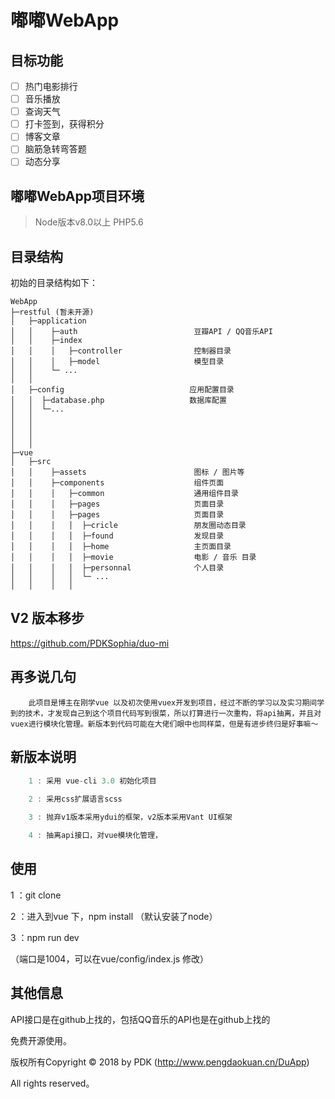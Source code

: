 嘟嘟WebApp 
===============
## 目标功能
- [ ] 热门电影排行
- [ ] 音乐播放
- [ ] 查询天气
- [ ] 打卡签到，获得积分
- [ ] 博客文章
- [ ] 脑筋急转弯答题
- [ ] 动态分享

## 嘟嘟WebApp项目环境
> Node版本v8.0以上
> PHP5.6

## 目录结构
初始的目录结构如下：
~~~
WebApp
├─restful (暂未开源)            
│   ├─application
│   │    ├─auth                          豆瓣API / QQ音乐API
│   │    ├─index                         
│   │    │   ├─controller                控制器目录
│   │    │   ├─model                     模型目录
│   │    └─ ...
│   │ 
│   ├─config                            应用配置目录
│   │  ├─database.php                   数据库配置 
│   │  └─...
│   │
│   │ 
│   │
│   │  
├─vue  
│   ├─src
│   │    ├─assets                        图标 / 图片等
│   │    ├─components                    组件页面                         
│   │    │   ├─common                    通用组件目录
│   │    │   ├─pages                     页面目录
│   │    │   ├─pages                     页面目录
│   │    │   │  ├─cricle                 朋友圈动态目录
│   │    │   │  ├─found                  发现目录
│   │    │   │  ├─home                   主页面目录
│   │    │   │  ├─movie                  电影 / 音乐 目录
│   │    │   │  ├─personnal              个人目录
│   │    │   │  └─ ...
│   │    │   │  

~~~

## V2 版本移步
https://github.com/PDKSophia/duo-mi

## 再多说几句
```base
    此项目是博主在刚学vue 以及初次使用vuex开发到项目，经过不断的学习以及实习期间学到的技术，才发现自己到这个项目代码写到很菜，所以打算进行一次重构，将api抽离，并且对vuex进行模块化管理。新版本到代码可能在大佬们眼中也同样菜，但是有进步终归是好事嘛～
```

## 新版本说明
```javascript
    1 : 采用 vue-cli 3.0 初始化项目
    
    2 : 采用css扩展语言scss

    3 : 抛弃v1版本采用ydui的框架，v2版本采用Vant UI框架

    4 : 抽离api接口，对vue模块化管理，

```

## 使用
 1 ：git clone 

 2 ：进入到vue 下，npm install （默认安装了node）

 3 ：npm run dev

 （端口是1004，可以在vue/config/index.js 修改）
 
## 其他信息

API接口是在github上找的，包括QQ音乐的API也是在github上找的

免费开源使用。


版权所有Copyright © 2018 by PDK (http://www.pengdaokuan.cn/DuApp)

All rights reserved。

